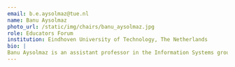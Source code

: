 ```yaml
---
email: b.e.aysolmaz@tue.nl
name: Banu Aysolmaz
photo_url: /static/img/chairs/banu_aysolmaz.jpg
role: Educators Forum
institution: Eindhoven University of Technology, The Netherlands
bio: |
Banu Aysolmaz is an assistant professor in the Information Systems group of Eindhoven University of Technology (TU/e). Her research interests centre around explorative BPM, specifically on the use of emerging digital technologies, such as data analytics and artificial intelligence in processes. She investigates process innovation in relation to business models and organizational capabilities. She particularly focuses on digital transformation for circularity and sustainability. She received her PhD in information systems and received a Marie Curie fellowship for postdoctoral research. She has substantial industrial experience as a software developer and project manager and has led various projects as a BPM and process improvement consultant. She has designed and delivered BPM courses in various universities and for professionals.
---
```



